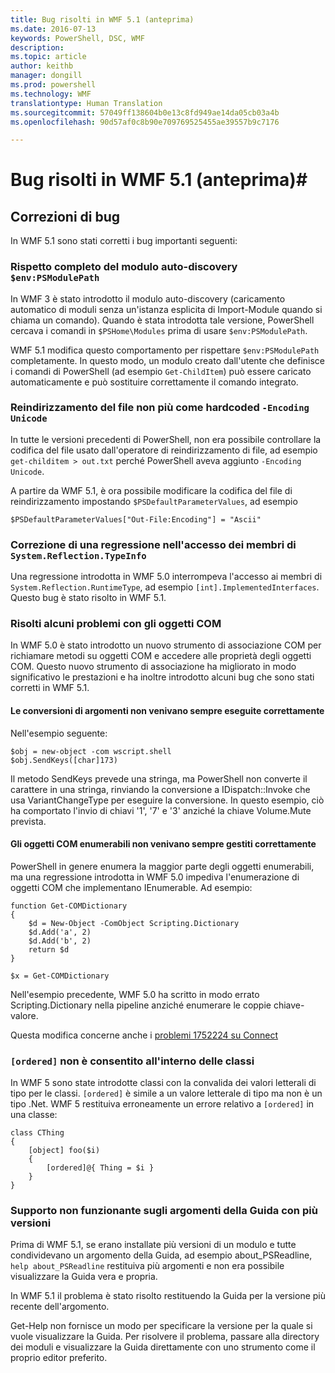 ```yaml
---
title: Bug risolti in WMF 5.1 (anteprima)
ms.date: 2016-07-13
keywords: PowerShell, DSC, WMF
description: 
ms.topic: article
author: keithb
manager: dongill
ms.prod: powershell
ms.technology: WMF
translationtype: Human Translation
ms.sourcegitcommit: 57049ff138604b0e13c8fd949ae14da05cb03a4b
ms.openlocfilehash: 90d57af0c8b90e709769525455ae39557b9c7176

---
```


# Bug risolti in WMF 5.1 (anteprima)#

## Correzioni di bug ##

In WMF 5.1 sono stati corretti i bug importanti seguenti:

### Rispetto completo del modulo auto-discovery `$env:PSModulePath` ###

In WMF 3 è stato introdotto il modulo auto-discovery (caricamento automatico di moduli senza un'istanza esplicita di Import-Module quando si chiama un comando). Quando è stata introdotta tale versione, PowerShell cercava i comandi in `$PSHome\Modules` prima di usare `$env:PSModulePath`.

WMF 5.1 modifica questo comportamento per rispettare `$env:PSModulePath` completamente. In questo modo, un modulo creato dall'utente che definisce i comandi di PowerShell (ad esempio `Get-ChildItem`) può essere caricato automaticamente e può sostituire correttamente il comando integrato.

### Reindirizzamento del file non più come hardcoded `-Encoding Unicode` ###

In tutte le versioni precedenti di PowerShell, non era possibile controllare la codifica del file usato dall'operatore di reindirizzamento di file, ad esempio `get-childitem > out.txt` perché PowerShell aveva aggiunto `-Encoding Unicode`.

A partire da WMF 5.1, è ora possibile modificare la codifica del file di reindirizzamento impostando `$PSDefaultParameterValues`, ad esempio

```
$PSDefaultParameterValues["Out-File:Encoding"] = "Ascii"
```

### Correzione di una regressione nell'accesso dei membri di `System.Reflection.TypeInfo` ###

Una regressione introdotta in WMF 5.0 interrompeva l'accesso ai membri di `System.Reflection.RuntimeType`, ad esempio `[int].ImplementedInterfaces`.
Questo bug è stato risolto in WMF 5.1.


### Risolti alcuni problemi con gli oggetti COM ###

In WMF 5.0 è stato introdotto un nuovo strumento di associazione COM per richiamare metodi su oggetti COM e accedere alle proprietà degli oggetti COM.
Questo nuovo strumento di associazione ha migliorato in modo significativo le prestazioni e ha inoltre introdotto alcuni bug che sono stati corretti in WMF 5.1.

#### Le conversioni di argomenti non venivano sempre eseguite correttamente ####

Nell'esempio seguente:

```
$obj = new-object -com wscript.shell
$obj.SendKeys([char]173)
```

Il metodo SendKeys prevede una stringa, ma PowerShell non converte il carattere in una stringa, rinviando la conversione a IDispatch::Invoke che usa VariantChangeType per eseguire la conversione. In questo esempio, ciò ha comportato l'invio di chiavi '1', '7' e '3' anziché la chiave Volume.Mute prevista.

#### Gli oggetti COM enumerabili non venivano sempre gestiti correttamente ####

PowerShell in genere enumera la maggior parte degli oggetti enumerabili, ma una regressione introdotta in WMF 5.0 impediva l'enumerazione di oggetti COM che implementano IEnumerable.  Ad esempio:

```
function Get-COMDictionary
{
    $d = New-Object -ComObject Scripting.Dictionary
    $d.Add('a', 2)
    $d.Add('b', 2)
    return $d
}

$x = Get-COMDictionary
```

Nell'esempio precedente, WMF 5.0 ha scritto in modo errato Scripting.Dictionary nella pipeline anziché enumerare le coppie chiave-valore.

Questa modifica concerne anche i [problemi 1752224 su Connect](https://connect.microsoft.com/PowerShell/feedback/details/1752224)

### `[ordered]` non è consentito all'interno delle classi ###

In WMF 5 sono state introdotte classi con la convalida dei valori letterali di tipo per le classi.  `[ordered]` è simile a un valore letterale di tipo ma non è un tipo .Net.  WMF 5 restituiva erroneamente un errore relativo a `[ordered]` in una classe:

```
class CThing
{
    [object] foo($i)
    {
        [ordered]@{ Thing = $i }
    }
}
```


### Supporto non funzionante sugli argomenti della Guida con più versioni ###

Prima di WMF 5.1, se erano installate più versioni di un modulo e tutte condividevano un argomento della Guida, ad esempio about_PSReadline, `help about_PSReadline` restituiva più argomenti e non era possibile visualizzare la Guida vera e propria.

In WMF 5.1 il problema è stato risolto restituendo la Guida per la versione più recente dell'argomento.

Get-Help non fornisce un modo per specificare la versione per la quale si vuole visualizzare la Guida. Per risolvere il problema, passare alla directory dei moduli e visualizzare la Guida direttamente con uno strumento come il proprio editor preferito. 



<!--HONumber=Jul16_HO3-->


